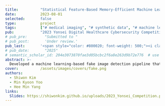 ```yaml
---
title:          "Statistical Feature-Based Memory-Efficient Machine Learning Pipeline for Fake Image Detection"
date:           2023-08-01
selected:       false
type:           project
tags:           ["# medical imaging", "# synthetic data", "# machine learning"]
pub:            "2023 Yonsei Digital Healthcare Cybersecurity Competition"
# pub_pre:        "Submitted to "
# pub_post:       'Under review.'
pub_last:       '<span style="color: #800020; font-weight: 500;"><i class="fas fa-microphone mr-1"></i>Digital Healthcare HRD Program</span>'
# pub_date:       "2025"
# semantic_scholar_id: 204e3073870fae3d05bcbc2f6a8e263d9b72e776  # use this to retrieve citation count
abstract: >-
  Developed a machine learning-based fake image detection pipeline that leverages pixel-level statistics, texture patterns, and edge information, achieving higher accuracy with lower memory usage than CNN-based deep learning approaches.
cover:          /assets/images/covers/fake.png
authors:
  - Shiwon Kim
  - Min Kyoon Yoo
  - Hee Min Yang
links:
  Slides: https://shiwonkim.github.io/uploads/2023_Yonsei_Competition.pdf
---
```

